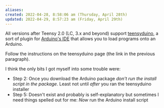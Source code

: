```yaml
---
aliases: 
created: 2022-04-28, 8:58:06 am (Thursday, April 28th)
updated: 2022-04-29, 8:57:23 am (Friday, April 29th)
---
```

All versions after Teensy 2.0 (LC, 3.x and beyond) support [teensyduino](https://www.pjrc.com/teensy/td_download.html), a sort of plugin for [Arduino's IDE](https://www.arduino.cc/en/software) that allows you to load programs onto an Arduino.

Follow the instructions on the teensyduino page (the link in the previous paragraph).

I think the only bits I got myself into some trouble were:
- Step 2: Once you download the Arduino package *don't run the install script in the package*. Least not until *after* you ran the teensyduino installer
- Step 5: Doesn't exist and probably is self-explanatory but sometimes I need things spelled out for me: *Now* run the Arduino install script